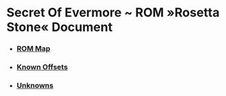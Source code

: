 ﻿# Secret Of Evermore ~ ROM »Rosetta Stone« Document 

* ### [ROM Map](Markdown/ROM.md)
* ### [Known Offsets](Markdown/Offsets.md)
* ### [Unknowns](Markdown/Unknowns.md)
